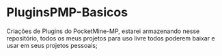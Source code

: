 # PluginsPMP-Basicos
Criações de Plugins do PocketMine-MP, estarei armazenando nesse repositório, todos os meus projetos para uso livre todos poderem baixar e usar em seus projetos pessoais;
